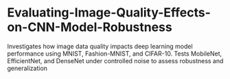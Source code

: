 # Evaluating-Image-Quality-Effects-on-CNN-Model-Robustness
Investigates how image data quality impacts deep learning model performance using MNIST, Fashion-MNIST, and CIFAR-10. Tests MobileNet, EfficientNet, and DenseNet under controlled noise to assess robustness and generalization
